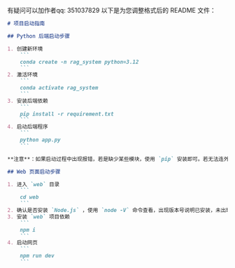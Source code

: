 有疑问可以加作者qq: 351037829
以下是为您调整格式后的 README 文件：

```markdown
# 项目启动指南

## Python 后端启动步骤

1. 创建新环境
    ```
    conda create -n rag_system python=3.12
    ```
2. 激活环境
    ```
    conda activate rag_system
    ```
3. 安装后端依赖
    ```
    pip install -r requirement.txt
    ```
4. 启动后端程序
    ```
    python app.py
    ```

**注意**：如果启动过程中出现报错，若是缺少某些模块，使用 `pip` 安装即可。若无法连外网下载 `text2vec-large-chinese` ，可去 `modelscope` 手动下载后放到根目录。

## Web 页面启动步骤

1. 进入 `web` 目录
    ```
    cd web
    ```
2. 确认是否安装 `Node.js` ，使用 `node -V` 命令查看，出现版本号说明已安装，未出现则需先安装 `Node.js` 。
3. 安装 `web` 项目依赖
    ```
    npm i
    ```
4. 启动网页
    ```
    npm run dev
    ```
```

